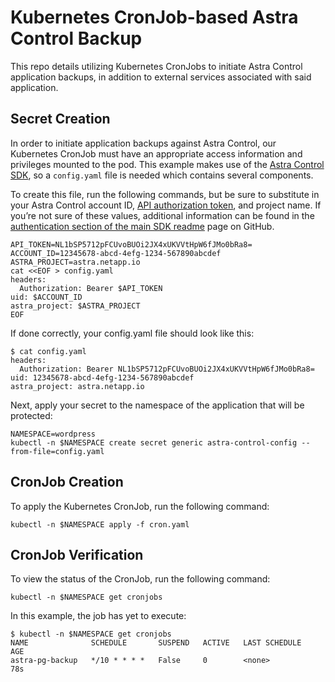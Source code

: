 # Kubernetes CronJob-based Astra Control Backup

This repo details utilizing Kubernetes CronJobs to initiate Astra Control application backups, in addition to external services associated with said application.

## Secret Creation

In order to initiate application backups against Astra Control, our Kubernetes CronJob must have an appropriate access information and privileges mounted to the pod.  This example makes use of the [Astra Control SDK](https://github.com/NetApp/netapp-astra-toolkits), so a `config.yaml` file is needed which contains several components.

To create this file, run the following commands, but be sure to substitute in your Astra Control account ID, [API authorization token](https://docs.netapp.com/us-en/astra-automation/get-started/get_api_token.html#create-an-astra-api-token), and project name.  If you’re not sure of these values, additional information can be found in the [authentication section of the main SDK readme](https://github.com/NetApp/netapp-astra-toolkits/README.md#authentication) page on GitHub.

```text
API_TOKEN=NL1bSP5712pFCUvoBUOi2JX4xUKVVtHpW6fJMo0bRa8=
ACCOUNT_ID=12345678-abcd-4efg-1234-567890abcdef
ASTRA_PROJECT=astra.netapp.io
cat <<EOF > config.yaml
headers:
  Authorization: Bearer $API_TOKEN
uid: $ACCOUNT_ID
astra_project: $ASTRA_PROJECT
EOF
```

If done correctly, your config.yaml file should look like this:

```text
$ cat config.yaml 
headers:
  Authorization: Bearer NL1bSP5712pFCUvoBUOi2JX4xUKVVtHpW6fJMo0bRa8=
uid: 12345678-abcd-4efg-1234-567890abcdef
astra_project: astra.netapp.io
```

Next, apply your secret to the namespace of the application that will be protected:

```text
NAMESPACE=wordpress
kubectl -n $NAMESPACE create secret generic astra-control-config --from-file=config.yaml
```

## CronJob Creation

To apply the Kubernetes CronJob, run the following command:

```text
kubectl -n $NAMESPACE apply -f cron.yaml
```

## CronJob Verification

To view the status of the CronJob, run the following command:

```text
kubectl -n $NAMESPACE get cronjobs
```

In this example, the job has yet to execute:

```text
$ kubectl -n $NAMESPACE get cronjobs
NAME              SCHEDULE       SUSPEND   ACTIVE   LAST SCHEDULE   AGE
astra-pg-backup   */10 * * * *   False     0        <none>          78s
```
